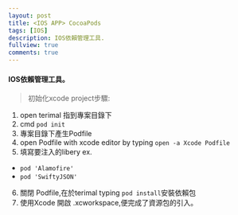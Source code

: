 ```yaml
---
layout: post
title: <IOS APP> CocoaPods
tags: [IOS]
description: IOS依賴管理工具.
fullview: true
comments: true
---
```


#### IOS依賴管理工具。

>初始化xcode project步驟:
1. open terimal 指到專案目錄下
2. cmd `pod init`
3. 專案目錄下產生Podfile
4. open Podfile with xcode editor by typing `open -a Xcode Podfile`
5. 填寫要注入的libery ex.
  * `pod 'Alamofire'`
  * `pod 'SwiftyJSON'`
6. 關閉 Podfile,在於terimal typing `pod install`安裝依賴包
7. 使用Xcode 開啟 .xcworkspace,便完成了資源包的引入。
